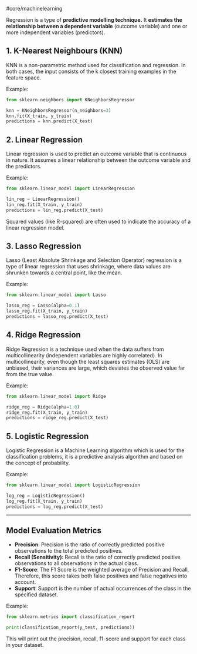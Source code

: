 #core/machinelearning

Regression is a type of **predictive modelling technique.** It **estimates the relationship between a dependent variable** (outcome variable) and one or more independent variables (predictors).

## 1. K-Nearest Neighbours (KNN)

KNN is a non-parametric method used for classification and regression. In both cases, the input consists of the k closest training examples in the feature space.

Example:

```python
from sklearn.neighbors import KNeighborsRegressor

knn = KNeighborsRegressor(n_neighbors=3)
knn.fit(X_train, y_train)
predictions = knn.predict(X_test)
```

## 2. Linear Regression

Linear regression is used to predict an outcome variable that is continuous in nature. It assumes a linear relationship between the outcome variable and the predictors.

Example:

```python
from sklearn.linear_model import LinearRegression

lin_reg = LinearRegression()
lin_reg.fit(X_train, y_train)
predictions = lin_reg.predict(X_test)
```

Squared values (like R-squared) are often used to indicate the accuracy of a linear regression model.

## 3. Lasso Regression

Lasso (Least Absolute Shrinkage and Selection Operator) regression is a type of linear regression that uses shrinkage, where data values are shrunken towards a central point, like the mean.

Example:

```python
from sklearn.linear_model import Lasso

lasso_reg = Lasso(alpha=0.1)
lasso_reg.fit(X_train, y_train)
predictions = lasso_reg.predict(X_test)
```

## 4. Ridge Regression

Ridge Regression is a technique used when the data suffers from multicollinearity (independent variables are highly correlated). In multicollinearity, even though the least squares estimates (OLS) are unbiased, their variances are large, which deviates the observed value far from the true value.

Example:

```python
from sklearn.linear_model import Ridge

ridge_reg = Ridge(alpha=1.0)
ridge_reg.fit(X_train, y_train)
predictions = ridge_reg.predict(X_test)
```

## 5. Logistic Regression

Logistic Regression is a Machine Learning algorithm which is used for the classification problems, it is a predictive analysis algorithm and based on the concept of probability.

Example:

```python
from sklearn.linear_model import LogisticRegression

log_reg = LogisticRegression()
log_reg.fit(X_train, y_train)
predictions = log_reg.predict(X_test)
```

---

## Model Evaluation Metrics

- **Precision**: Precision is the ratio of correctly predicted positive observations to the total predicted positives.
- **Recall (Sensitivity)**: Recall is the ratio of correctly predicted positive observations to all observations in the actual class.
- **F1-Score**: The F1 Score is the weighted average of Precision and Recall. Therefore, this score takes both false positives and false negatives into account.
- **Support**: Support is the number of actual occurrences of the class in the specified dataset.

Example:

```python
from sklearn.metrics import classification_report

print(classification_report(y_test, predictions))
```

This will print out the precision, recall, f1-score and support for each class in your dataset.
